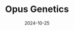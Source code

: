 ---  
layout: startup_page  
title: "Opus Genetics"  
id: "opusgtx.com"  
permalink: "/opusgeneticsopusgtx.com10252024/"  
website: "https://www.opusgtx.com/"  
funding_round: "Seed"  
funding_amount: ""  
investors: "RD Fund"  
about: "Opus Genetics develops gene therapies for the treatment of inherited retinal diseases (IRDs). The company's lead asset, OPGx-LCA5, has shown promising safety and visual improvement in early-stage trials. Opus Genetics was initially a spinout of the RD Fund, the venture arm of the Foundation Fighting Blindness."  
markets: "Biotechnology, Gene Therapy, Ophthalmic, Health Care, Health Diagnostics, Wellness"  
hq: "Raleigh, North Carolina, United States"  
founded_year: "2021"  
linkedin: "https://www.linkedin.com/company/opus-genetics"  
twitter: "https://twitter.com/opusgenetics?lang=en"  
instagram: ""  
facebook: ""  
crunchbase: "https://www.crunchbase.com/organization/opus-genetics"  
pitchbook: "https://pitchbook.com/profiles/company/471799-54"  

date_display: "25-Oct-2024"  
date: "2024-10-25"

# SEO Optimization  
meta_title: "Opus Genetics - Seed"  
meta_description: "Opus Genetics, Opus Genetics develops gene therapies for the treatment of inherited retinal diseases (IRDs). The company's lead asset, OPGx-LCA5, has shown promising..."  
meta_keywords: "Opus Genetics, Biotechnology, Gene Therapy, Ophthalmic, Health Care, Health Diagnostics, Wellness, Seed funding"  
canonical_url: "https://startup.projectstartups.com/opusgeneticsopusgtx.com10252024/"  
---